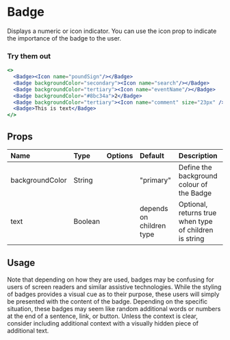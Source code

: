 # Badge

Displays a numeric or icon indicator. You can use the icon prop to
indicate the importance of the badge to the user.

### Try them out

```.jsx
<>
  <Badge><Icon name="poundSign"/></Badge>
  <Badge backgroundColor="secondary"><Icon name="search"/></Badge>
  <Badge backgroundColor="tertiary"><Icon name="eventName"/></Badge>
  <Badge backgroundColor="#8bc34a">2</Badge>
  <Badge backgroundColor="tertiary"><Icon name="comment" size="23px" /></Badge>
  <Badge>This is text</Badge>
</>
```

## Props

| Name            | Type    | Options | Default                  | Description                                            |
| :-------------- | :------ | :-----: | :----------------------- | :----------------------------------------------------- |
| backgroundColor | String  |         | "primary"                | Define the background colour of the Badge              |
| text            | Boolean |         | depends on children type | Optional, returns true when type of children is string |

## Usage

Note that depending on how they are used, badges may be confusing for users
of screen readers and similar assistive technologies. While the styling of
badges provides a visual cue as to their purpose, these users will simply
be presented with the content of the badge. Depending on the specific
situation, these badges may seem like random additional words or numbers
at the end of a sentence, link, or button. Unless the context is clear,
consider including additional context with a visually hidden piece of
additional text.
